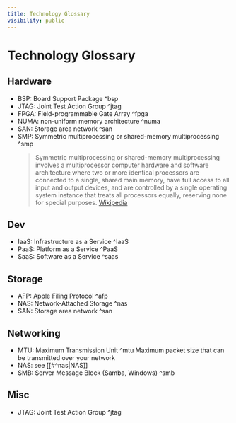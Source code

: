 ```yaml
---
title: Technology Glossary
visibility: public
---
```

# Technology Glossary

## Hardware

- BSP: Board Support Package ^bsp
- JTAG: Joint Test Action Group ^jtag
- FPGA: Field-programmable Gate Array ^fpga
- NUMA: non-uniform memory architecture ^numa
- SAN: Storage area network ^san
- SMP: Symmetric multiprocessing or shared-memory multiprocessing ^smp
    > Symmetric multiprocessing or shared-memory multiprocessing involves a multiprocessor computer hardware and software architecture where two or more identical processors are connected to a single, shared main memory, have full access to all input and output devices, and are controlled by a single operating system instance that treats all processors equally, reserving none for special purposes. [Wikipedia](https://en.wikipedia.org/wiki/Symmetric_multiprocessing)

## Dev

- IaaS: Infrastructure as a Service ^IaaS
- PaaS: Platform as a Service ^PaaS
- SaaS: Software as a Service ^saas

## Storage

- AFP: Apple Filing Protocol ^afp
- NAS: Network-Attached Storage ^nas
- SAN: Storage area network ^san

## Networking

- MTU: Maximum Transmission Unit ^mtu
  Maximum packet size that can be transmitted over your network 
- NAS: see [[#^nas|NAS]]
- SMB: Server Message Block (Samba, Windows) ^smb

## Misc

- JTAG: Joint Test Action Group ^jtag
